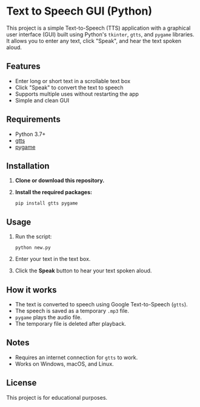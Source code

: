# Text to Speech GUI (Python)

This project is a simple Text-to-Speech (TTS) application with a graphical user interface (GUI) built using Python's `tkinter`, `gtts`, and `pygame` libraries. It allows you to enter any text, click "Speak", and hear the text spoken aloud.

## Features

- Enter long or short text in a scrollable text box
- Click "Speak" to convert the text to speech
- Supports multiple uses without restarting the app
- Simple and clean GUI

## Requirements

- Python 3.7+
- [gtts](https://pypi.org/project/gTTS/)
- [pygame](https://pypi.org/project/pygame/)

## Installation

1. **Clone or download this repository.**
2. **Install the required packages:**

   ```
   pip install gtts pygame
   ```

## Usage

1. Run the script:

   ```
   python new.py
   ```

2. Enter your text in the text box.
3. Click the **Speak** button to hear your text spoken aloud.

## How it works

- The text is converted to speech using Google Text-to-Speech (`gtts`).
- The speech is saved as a temporary `.mp3` file.
- `pygame` plays the audio file.
- The temporary file is deleted after playback.

## Notes

- Requires an internet connection for `gtts` to work.
- Works on Windows, macOS, and Linux.

## License

This project is for educational purposes.
